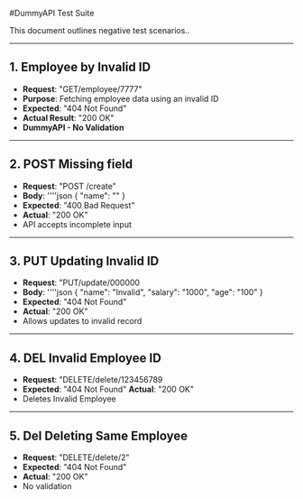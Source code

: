 #DummyAPI Test Suite 

This document outlines negative test scenarios..

----

## 1. Employee by Invalid ID

- **Request**: "GET/employee/7777"
- **Purpose**: Fetching employee data using an invalid ID
- **Expected**: "404 Not Found"
- **Actual Result**: "200 OK"
- **DummyAPI - No Validation**

----

## 2. POST Missing field
- **Request**: "POST /create"
- **Body**:
  ''''json
   {
	"name": ""
   }
- **Expected**: "400 Bad Request"
- **Actual**: "200 OK"
- API accepts incomplete input


----

## 3. PUT Updating Invalid ID
- **Request**: "PUT/update/000000
- **Body**: 
  ''''json
    {
    "name": "Invalid",
    "salary": "1000",
    "age": "100"
    }
- **Expected**: "404 Not Found"
- **Actual**: "200 OK"
- Allows updates to invalid record


----

## 4. DEL Invalid Employee ID
- **Request**: "DELETE/delete/123456789
- **Expected**: "404 Not Found"
  **Actual**: "200 OK"
- Deletes Invalid Employee


----

## 5. Del Deleting Same Employee
- **Request**: "DELETE/delete/2"
- **Expected**: "404 Not Found"
- **Actual**: "200 OK"
- No validation		

